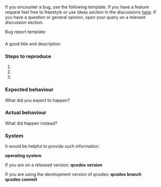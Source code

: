 If you encounter a bug, use the following template.
If you have a feature request feel free to freestyle or use ideas section in the discussions
[here](https://github.com/QCoDeS/Qcodes/discussions).
If you have a question or general opinion, open your query on a relevant discussion section.

Bug report template:

###
A good title and description

### Steps to reproduce
1.
2.
3.

### Expected behaviour
What did you expect to happen?

### Actual behaviour
What did happen instead?

### System
It would be helpful to provide such information:

**operating system**

If you are on a released version:
**qcodes version**

If you are using the development version of qcodes:
**qcodes branch** 
**qcodes commit**

